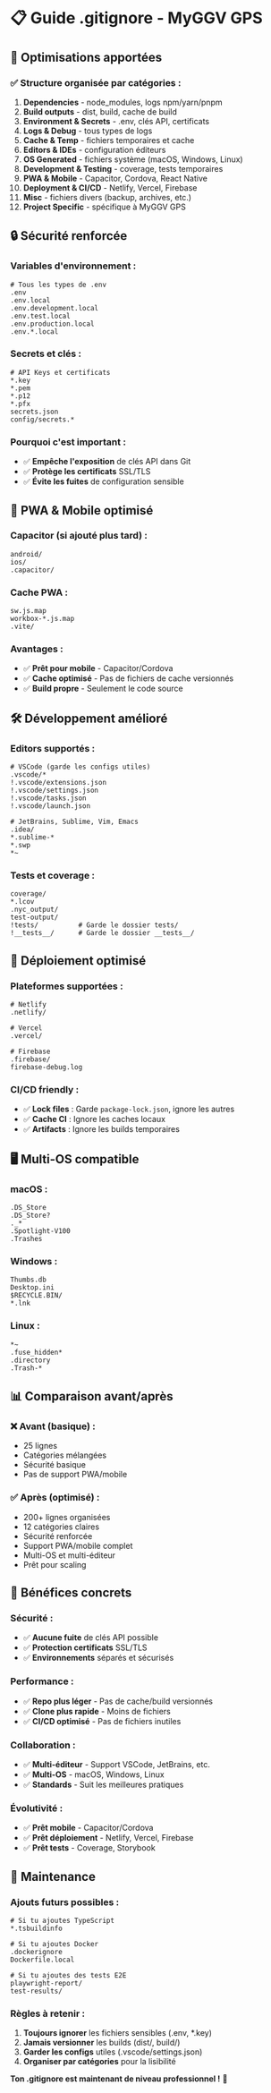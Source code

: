 # 📋 Guide .gitignore - MyGGV GPS

## 🎯 **Optimisations apportées**

### ✅ **Structure organisée par catégories :**
1. **Dependencies** - node_modules, logs npm/yarn/pnpm
2. **Build outputs** - dist, build, cache de build
3. **Environment & Secrets** - .env, clés API, certificats
4. **Logs & Debug** - tous types de logs
5. **Cache & Temp** - fichiers temporaires et cache
6. **Editors & IDEs** - configuration éditeurs
7. **OS Generated** - fichiers système (macOS, Windows, Linux)
8. **Development & Testing** - coverage, tests temporaires
9. **PWA & Mobile** - Capacitor, Cordova, React Native
10. **Deployment & CI/CD** - Netlify, Vercel, Firebase
11. **Misc** - fichiers divers (backup, archives, etc.)
12. **Project Specific** - spécifique à MyGGV GPS

## 🔒 **Sécurité renforcée**

### **Variables d'environnement :**
```gitignore
# Tous les types de .env
.env
.env.local
.env.development.local
.env.test.local
.env.production.local
.env.*.local
```

### **Secrets et clés :**
```gitignore
# API Keys et certificats
*.key
*.pem
*.p12
*.pfx
secrets.json
config/secrets.*
```

### **Pourquoi c'est important :**
- ✅ **Empêche l'exposition** de clés API dans Git
- ✅ **Protège les certificats** SSL/TLS
- ✅ **Évite les fuites** de configuration sensible

## 📱 **PWA & Mobile optimisé**

### **Capacitor (si ajouté plus tard) :**
```gitignore
android/
ios/
.capacitor/
```

### **Cache PWA :**
```gitignore
sw.js.map
workbox-*.js.map
.vite/
```

### **Avantages :**
- ✅ **Prêt pour mobile** - Capacitor/Cordova
- ✅ **Cache optimisé** - Pas de fichiers de cache versionnés
- ✅ **Build propre** - Seulement le code source

## 🛠️ **Développement amélioré**

### **Editors supportés :**
```gitignore
# VSCode (garde les configs utiles)
.vscode/*
!.vscode/extensions.json
!.vscode/settings.json
!.vscode/tasks.json
!.vscode/launch.json

# JetBrains, Sublime, Vim, Emacs
.idea/
*.sublime-*
*.swp
*~
```

### **Tests et coverage :**
```gitignore
coverage/
*.lcov
.nyc_output/
test-output/
!tests/          # Garde le dossier tests/
!__tests__/      # Garde le dossier __tests__/
```

## 🚀 **Déploiement optimisé**

### **Plateformes supportées :**
```gitignore
# Netlify
.netlify/

# Vercel  
.vercel/

# Firebase
.firebase/
firebase-debug.log
```

### **CI/CD friendly :**
- ✅ **Lock files** : Garde `package-lock.json`, ignore les autres
- ✅ **Cache CI** : Ignore les caches locaux
- ✅ **Artifacts** : Ignore les builds temporaires

## 🖥️ **Multi-OS compatible**

### **macOS :**
```gitignore
.DS_Store
.DS_Store?
._*
.Spotlight-V100
.Trashes
```

### **Windows :**
```gitignore
Thumbs.db
Desktop.ini
$RECYCLE.BIN/
*.lnk
```

### **Linux :**
```gitignore
*~
.fuse_hidden*
.directory
.Trash-*
```

## 📊 **Comparaison avant/après**

### **❌ Avant (basique) :**
- 25 lignes
- Catégories mélangées
- Sécurité basique
- Pas de support PWA/mobile

### **✅ Après (optimisé) :**
- 200+ lignes organisées
- 12 catégories claires
- Sécurité renforcée
- Support PWA/mobile complet
- Multi-OS et multi-éditeur
- Prêt pour scaling

## 🎯 **Bénéfices concrets**

### **Sécurité :**
- ✅ **Aucune fuite** de clés API possible
- ✅ **Protection certificats** SSL/TLS
- ✅ **Environnements** séparés et sécurisés

### **Performance :**
- ✅ **Repo plus léger** - Pas de cache/build versionnés
- ✅ **Clone plus rapide** - Moins de fichiers
- ✅ **CI/CD optimisé** - Pas de fichiers inutiles

### **Collaboration :**
- ✅ **Multi-éditeur** - Support VSCode, JetBrains, etc.
- ✅ **Multi-OS** - macOS, Windows, Linux
- ✅ **Standards** - Suit les meilleures pratiques

### **Évolutivité :**
- ✅ **Prêt mobile** - Capacitor/Cordova
- ✅ **Prêt déploiement** - Netlify, Vercel, Firebase
- ✅ **Prêt tests** - Coverage, Storybook

## 📝 **Maintenance**

### **Ajouts futurs possibles :**
```gitignore
# Si tu ajoutes TypeScript
*.tsbuildinfo

# Si tu ajoutes Docker
.dockerignore
Dockerfile.local

# Si tu ajoutes des tests E2E
playwright-report/
test-results/
```

### **Règles à retenir :**
1. **Toujours ignorer** les fichiers sensibles (.env, *.key)
2. **Jamais versionner** les builds (dist/, build/)
3. **Garder les configs** utiles (.vscode/settings.json)
4. **Organiser par catégories** pour la lisibilité

**Ton .gitignore est maintenant de niveau professionnel !** 🚀